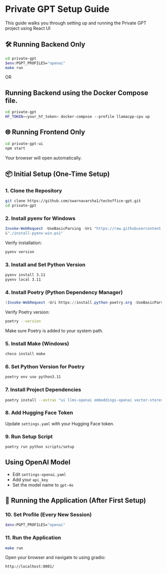 # Private GPT Setup Guide
This guide walks you through setting up and running the Private GPT project using React UI

## 🛠️ Running Backend Only

```bash
cd private-gpt
$env:PGPT_PROFILES="openai"
make run
```
OR 

## Running Backend using the Docker Compose file.

```bash
cd private-gpt
HF_TOKEN=<your_hf_token> docker-compose --profile llamacpp-cpu up
```

## 🌐 Running Frontend Only

```bash
cd private-gpt-ui
npm start
```

Your browser will open automatically.

## 📦 Initial Setup (One-Time Setup)

### 1. Clone the Repository

```bash
git clone https://github.com/swarnavarsha1/techoffice-gpt.git
cd private-gpt
```

### 2. Install pyenv for Windows

```powershell
Invoke-WebRequest -UseBasicParsing -Uri "https://raw.githubusercontent.com/pyenv-win/pyenv-win/master/pyenv-win/install-pyenv-win.ps1" -OutFile "./install-pyenv-win.ps1"
&"./install-pyenv-win.ps1"
```

Verify installation:

```bash
pyenv version
```

### 3. Install and Set Python Version

```bash
pyenv install 3.11
pyenv local 3.11
```

### 4. Install Poetry (Python Dependency Manager)

```powershell
(Invoke-WebRequest -Uri https://install.python-poetry.org -UseBasicParsing).Content | py -
```

Verify Poetry version:

```bash
poetry --version
```

Make sure Poetry is added to your system path.

### 5. Install Make (Windows)

```bash
choco install make
```

### 6. Set Python Version for Poetry

```bash
poetry env use python3.11
```

### 7. Install Project Dependencies

```bash
poetry install --extras "ui llms-openai embeddings-openai vector-stores-qdrant"
```

### 8. Add Hugging Face Token

Update `settings.yaml` with your Hugging Face token.


### 9. Run Setup Script

```bash
poetry run python scripts/setup
```

## Using OpenAI Model

- Edit `settings-openai.yaml`
- Add your `api_key`
- Set the model name to `gpt-4o`

## 🚀 Running the Application (After First Setup)

### 10. Set Profile (Every New Session)

```bash
$env:PGPT_PROFILES="openai"
```

### 11. Run the Application

```bash
make run
```

Open your browser and navigate to using gradio:

```
http://localhost:8001/
```
